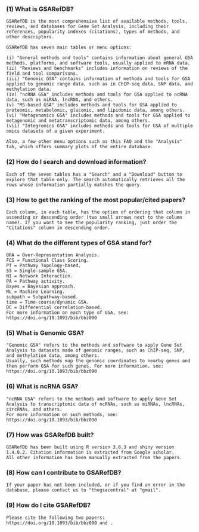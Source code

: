 ### (1) What is GSARefDB?
	GSARefDB is the most comprehensive list of available methods, tools, reviews, and databases for Gene Set Analysis, including their references, popularity indexes (citations), types of methods, and other descriptors.

	GSARefDB has seven main tables or menu options:
	
	(i) "General methods and tools" contains information about general GSA methods, platforms, and software tools, usually applied to mRNA data. 
	(ii) "Reviews and benchmarks" includes information on reviews of the field and tool comparisons. 
	(iii) "Genomic GSA" contains information of methods and tools for GSA applied to genomic range data, such as in ChIP-seq data, SNP data, and methylation data. 
	(iv) "ncRNA GSA" includes methods and tools for GSA applied to ncRNA data, such as miRNA, lncRNA, and others. 
	(v) "MS-based GSA" includes methods and tools for GSA applied to proteomic, metabolomic, glucomic, and lipidomic data, among others. 
	(vi) "Metagenomics GSA" includes methods and tools for GSA applied to metagenomic and metatranscriptomic data, among others. 
	(vii) "Integromics GSA" includes methods and tools for GSA of multiple omics datasets of a given experiment. 

	Also, a few other menu options such as this FAQ and the "Analysis" tab, which offers summary plots of the entire database.

### (2) How do I search and download information?	
	Each of the seven tables has a "Search" and a "Download" button to explore that table only. The search automatically retrieves all the rows whose information partially matches the query.

### (3) How to get the ranking of the most popular/cited papers?
	Each column, in each table, has the option of ordering that column in ascending or descending order (two small arrows next to the column name). If you want to see the popularity ranking, just order the "Citations" column in descending order.
	
### (4) What do the different types of GSA stand for?
	ORA = Over-Representation Analysis.
	FCS = Functional Class Scoring.
	PT = Pathway Topology-based.
	SS = Single-sample GSA.
	NI = Network Interaction.
	PA = Pathway activity.
	Bayes = Bayesian approach.
	ML = Machine Learning.
	subpath = Subpathway-based.
	time = Time-course/dynamic GSA.
	DC = Differential correlation-based.
	For more information on each type of GSA, see: https://doi.org/10.1093/bib/bbz090

### (5) What is Genomic GSA?
    "Genomic GSA" refers to the methods and software to apply Gene Set Analysis to datasets made of genomic ranges, such as ChIP-seq, SNP, and methylation data, among others.
	Usually, such methods map the genomic coordinates to nearby genes and then perform GSA for such genes. For more information, see: https://doi.org/10.1093/bib/bbz090

### (6) What is ncRNA GSA?
    "ncRNA GSA" refers to the methods and software to apply Gene Set Analysis to transcriptomic data of ncRNAs, such as miRNAs, lncRNAs, circRNAs, and others. 
	For more information on such methods, see: https://doi.org/10.1093/bib/bbz090

### (7) How was GSARefDB built?
	GSARefDb has been built using R version 3.6.3 and shiny version 1.4.0.2. Citation information is extracted from Google scholar. 
	All other information has been manually extracted from the papers. 

### (8) How can I contribute to GSARefDB?
	If your paper has not been included, or if you find an error in the database, please contact us to "thegsacentral" at "gmail".
	
### (9) How do I cite GSARefDB?
	Please cite the following two papers: https://doi.org/10.1093/bib/bbz090 and .
